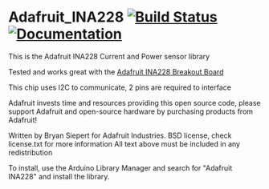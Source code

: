Adafruit_INA228 [![Build Status](https://github.com/adafruit/Adafruit_INA228/workflows/Arduino%20Library%20CI/badge.svg)](https://github.com/adafruit/Adafruit_INA228/actions)[![Documentation](https://github.com/adafruit/ci-arduino/blob/master/assets/doxygen_badge.svg)](http://adafruit.github.io/Adafruit_INA228/html/index.html)
================

This is the Adafruit INA228 Current and Power sensor library

Tested and works great with the [Adafruit INA228 Breakout Board](https://www.adafruit.com/product/5832)

This chip uses I2C to communicate, 2 pins are required to interface

Adafruit invests time and resources providing this open source code,
please support Adafruit and open-source hardware by purchasing
products from Adafruit!

Written by Bryan Siepert for Adafruit Industries.
BSD license, check license.txt for more information
All text above must be included in any redistribution

To install, use the Arduino Library Manager and search for "Adafruit INA228" and install the library.
